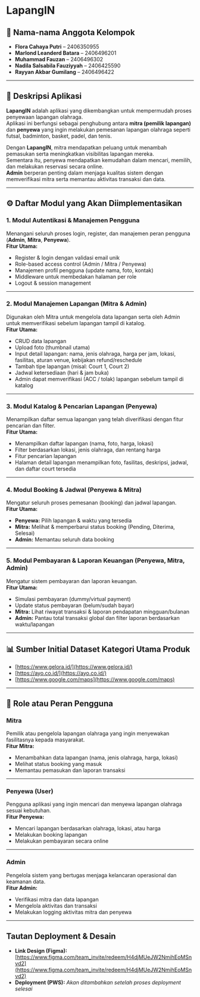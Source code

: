 # LapangIN

## 👥 Nama-nama Anggota Kelompok
- **Flora Cahaya Putri** – 2406350955  
- **Marlond Leanderd Batara** – 2406496201  
- **Muhammad Fauzan** – 2406496302  
- **Nadila Salsabila Fauziyyah** – 2406425590  
- **Rayyan Akbar Gumilang** – 2406496422  

---

## 📝 Deskripsi Aplikasi
**LapangIN** adalah aplikasi yang dikembangkan untuk mempermudah proses penyewaan lapangan olahraga.  
Aplikasi ini berfungsi sebagai penghubung antara **mitra (pemilik lapangan)** dan **penyewa** yang ingin melakukan pemesanan lapangan olahraga seperti futsal, badminton, basket, padel, dan tenis.  

Dengan **LapangIN**, mitra mendapatkan peluang untuk menambah pemasukan serta meningkatkan visibilitas lapangan mereka.  
Sementara itu, penyewa mendapatkan kemudahan dalam mencari, memilih, dan melakukan reservasi secara online.  
**Admin** berperan penting dalam menjaga kualitas sistem dengan memverifikasi mitra serta memantau aktivitas transaksi dan data.  

---

## ⚙️ Daftar Modul yang Akan Diimplementasikan

### 1. Modul Autentikasi & Manajemen Pengguna
Menangani seluruh proses login, register, dan manajemen peran pengguna (**Admin**, **Mitra**, **Penyewa**).  
**Fitur Utama:**
- Register & login dengan validasi email unik  
- Role-based access control (Admin / Mitra / Penyewa)  
- Manajemen profil pengguna (update nama, foto, kontak)  
- Middleware untuk membedakan halaman per role  
- Logout & session management  

---

### 2. Modul Manajemen Lapangan (Mitra & Admin)
Digunakan oleh Mitra untuk mengelola data lapangan serta oleh Admin untuk memverifikasi sebelum lapangan tampil di katalog.  
**Fitur Utama:**
- CRUD data lapangan  
- Upload foto (thumbnail utama)  
- Input detail lapangan: nama, jenis olahraga, harga per jam, lokasi, fasilitas, aturan venue, kebijakan refund/reschedule  
- Tambah tipe lapangan (misal: Court 1, Court 2)  
- Jadwal ketersediaan (hari & jam buka)  
- Admin dapat memverifikasi (ACC / tolak) lapangan sebelum tampil di katalog  

---

### 3. Modul Katalog & Pencarian Lapangan (Penyewa)
Menampilkan daftar semua lapangan yang telah diverifikasi dengan fitur pencarian dan filter.  
**Fitur Utama:**
- Menampilkan daftar lapangan (nama, foto, harga, lokasi)  
- Filter berdasarkan lokasi, jenis olahraga, dan rentang harga  
- Fitur pencarian lapangan  
- Halaman detail lapangan menampilkan foto, fasilitas, deskripsi, jadwal, dan daftar court tersedia  

---

### 4. Modul Booking & Jadwal (Penyewa & Mitra)
Mengatur seluruh proses pemesanan (booking) dan jadwal lapangan.  
**Fitur Utama:**
- **Penyewa:** Pilih lapangan & waktu yang tersedia  
- **Mitra:** Melihat & memperbarui status booking (Pending, Diterima, Selesai)  
- **Admin:** Memantau seluruh data booking  

---

### 5. Modul Pembayaran & Laporan Keuangan (Penyewa, Mitra, Admin)
Mengatur sistem pembayaran dan laporan keuangan.  
**Fitur Utama:**
- Simulasi pembayaran (dummy/virtual payment)  
- Update status pembayaran (belum/sudah bayar)  
- **Mitra:** Lihat riwayat transaksi & laporan pendapatan mingguan/bulanan  
- **Admin:** Pantau total transaksi global dan filter laporan berdasarkan waktu/lapangan  

---

## 📊 Sumber Initial Dataset Kategori Utama Produk
- [https://www.gelora.id/](https://www.gelora.id/)  
- [https://ayo.co.id/](https://ayo.co.id/)  
- [https://www.google.com/maps](https://www.google.com/maps)  

---

## 👤 Role atau Peran Pengguna

### Mitra
Pemilik atau pengelola lapangan olahraga yang ingin menyewakan fasilitasnya kepada masyarakat.  
**Fitur Mitra:**
- Menambahkan data lapangan (nama, jenis olahraga, harga, lokasi)  
- Melihat status booking yang masuk  
- Memantau pemasukan dan laporan transaksi  

---

### Penyewa (User)
Pengguna aplikasi yang ingin mencari dan menyewa lapangan olahraga sesuai kebutuhan.  
**Fitur Penyewa:**
- Mencari lapangan berdasarkan olahraga, lokasi, atau harga  
- Melakukan booking lapangan  
- Melakukan pembayaran secara online  

---

### Admin
Pengelola sistem yang bertugas menjaga kelancaran operasional dan keamanan data.  
**Fitur Admin:**
- Verifikasi mitra dan data lapangan  
- Mengelola aktivitas dan transaksi  
- Melakukan logging aktivitas mitra dan penyewa  

---

## Tautan Deployment & Desain
- **Link Design (Figma):** [https://www.figma.com/team_invite/redeem/H4djMUeJW2NmihEoMSnvd2](https://www.figma.com/team_invite/redeem/H4djMUeJW2NmihEoMSnvd2)  
- **Deployment (PWS):** *Akan ditambahkan setelah proses deployment selesai*  
